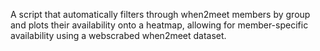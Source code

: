 A script that automatically filters through when2meet members by group and plots their availability onto a heatmap, allowing for member-specific availability using a webscrabed when2meet dataset.